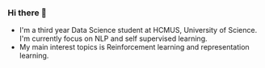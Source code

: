 ### Hi there 👋
- I'm a third year Data Science student at HCMUS, University of Science. I'm currently focus on NLP and self supervised learning. 
- My main interest topics is Reinforcement learning and representation learning.
